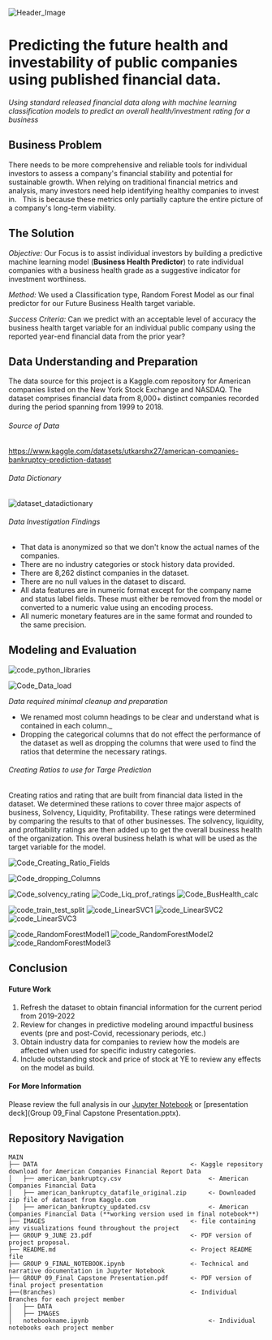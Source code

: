 ![Header_Image](https://github.com/ScottHills-Deloitte/Group09_Feb06_Capstone/assets/125297528/01a5268d-841a-4149-a972-7d5215233da8)
# Predicting the future health and investability of public companies using published financial data.
_Using standard released financial data along with machine learning classification models to predict an overall health/investment rating for a business_

## Business Problem 
There needs to be more comprehensive and reliable tools for individual investors to assess a company's financial stability and potential for sustainable growth. 
When relying on traditional financial metrics and analysis, many investors need help identifying healthy companies to invest in.  
This is because these metrics only partially capture the entire picture of a company's long-term viability.

## The Solution

*Objective:* Our Focus is to assist individual investors by building a predictive machine learning model (**Business Health Predictor**) to rate individual companies with a business health grade as a suggestive indicator for investment worthiness. 

*Method:*
We used a Classification type, Random Forest Model as our final predictor for our Future Business Health target variable.

*Success Criteria:* 
Can we predict with an acceptable level of accuracy the business health target variable for an individual public company using the reported year-end financial data from the prior year?


## Data Understanding and Preparation
The data source for this project is a Kaggle.com repository for American companies listed on the New York Stock Exchange and NASDAQ. The dataset comprises financial data from 8,000+ distinct companies recorded during the period spanning from 1999 to 2018. 

###### Source of Data
https://www.kaggle.com/datasets/utkarshx27/american-companies-bankruptcy-prediction-dataset

###### Data Dictionary
![dataset_datadictionary](https://github.com/ScottHills-Deloitte/Group09_Feb06_Capstone/assets/125297528/8aab8553-551d-4d75-82ec-fab4313a5009)

###### Data Investigation Findings
- That data is anonymized so that we don't know the actual names of the companies.
- There are no industry categories or stock history data provided.
- There are 8,262 distinct companies in the dataset.
- There are no null values in the dataset to discard. 
- All data features are in numeric format except for the company name and status label fields. These must either be removed from the model or converted to a numeric value using an encoding process.
- All numeric monetary features are in the same format and rounded to the same precision.

## Modeling and Evaluation

![code_python_libraries](https://github.com/ScottHills-Deloitte/Group09_Feb06_Capstone/assets/125297528/ca9c8349-29a5-420b-9584-cd051521c542)

![Code_Data_load](https://github.com/ScottHills-Deloitte/Group09_Feb06_Capstone/assets/125297528/011b0eae-f129-431c-8c1a-807c96d91241)

_Data required minimal cleanup and preparation_ 
 - We renamed most column headings to be clear and understand what is contained in each column._
 - Dropping the categorical columns that do not effect the performance of the dataset as well as dropping the columns that were used to find the ratios that determine the necessary ratings.

###### Creating Ratios to use for Targe Prediction
Creating ratios and rating that are built from financial data listed in the dataset. We determined these rations to cover three major aspects of business, Solvency, Liquidity, Profitability. These ratings were determined by comparing the results to that of other businesses. The solvency, liquidity, and profitability ratings are then added up to get the overall business health of the organization. This overal business helath is what will be used as the target variable for the model.

![Code_Creating_Ratio_Fields](https://github.com/ScottHills-Deloitte/Group09_Feb06_Capstone/assets/125297528/cb667a2d-7918-449d-bc60-449f607501bb)

![Code_dropping_Columns](https://github.com/ScottHills-Deloitte/Group09_Feb06_Capstone/assets/125297528/d6d630e8-ca4d-4520-9213-635ebc81ef19)

![Code_solvency_rating](https://github.com/ScottHills-Deloitte/Group09_Feb06_Capstone/assets/125297528/12fa08d5-ac85-4c06-9678-6f5051ba67e8)
![Code_Liq_prof_ratings](https://github.com/ScottHills-Deloitte/Group09_Feb06_Capstone/assets/125297528/c125de9d-d6b8-4fb9-bffb-f96664efae58)
![Code_BusHealth_calc](https://github.com/ScottHills-Deloitte/Group09_Feb06_Capstone/assets/125297528/303e1d8d-791b-4939-a4be-0680a1f63ba9)

![code_train_test_split](https://github.com/ScottHills-Deloitte/Group09_Feb06_Capstone/assets/125297528/774b0108-56f4-4c2c-aa8e-264075b07ee0)
![code_LinearSVC1](https://github.com/ScottHills-Deloitte/Group09_Feb06_Capstone/assets/125297528/88b25b52-0ca3-4f08-a29d-813cd0a35913)
![code_LinearSVC2](https://github.com/ScottHills-Deloitte/Group09_Feb06_Capstone/assets/125297528/d7a1e052-1ef2-4ae1-8a27-acbcbcc319be)
![code_LinearSVC3](https://github.com/ScottHills-Deloitte/Group09_Feb06_Capstone/assets/125297528/39958e06-6d59-438f-9e3e-ba8d60c0b633)

![code_RandomForestModel1](https://github.com/ScottHills-Deloitte/Group09_Feb06_Capstone/assets/125297528/029b139d-fc6a-4f79-b59f-f8c536a3b66e)
![code_RandomForestModel2](https://github.com/ScottHills-Deloitte/Group09_Feb06_Capstone/assets/125297528/90547aad-55d0-429b-a30f-bc291ffcd819)
![code_RandomForestModel3](https://github.com/ScottHills-Deloitte/Group09_Feb06_Capstone/assets/125297528/ab0d7b57-f9e0-4626-b839-c2d67c505280)


## Conclusion 
   
#### Future Work

1. Refresh the dataset to obtain financial information for the current period from 2019-2022
2. Review for changes in predictive modeling around impactful business events (pre and post-Covid, recessionary periods, etc.)
3. Obtain industry data for companies to review how the models are affected when used for specific industry categories.
4. Include outstanding stock and price of stock at YE to review any effects on the model as build.

#### For More Information
Please review the full analysis in our [Jupyter Notebook](MainNotebook.ipynb) or [presentation deck](Group 09_Final Capstone Presentation.pptx).

## Repository Navigation

```
MAIN
├── DATA                                          <- Kaggle repository download for American Companies Financial Report Data
│   ├── american_bankruptcy.csv                        <- American Companies Financial Data
│   ├── american_bankruptcy_datafile_original.zip      <- Downloaded zip file of dataset from Kaggle.com
│   ├── american_bankruptcy_updated.csv                <- American Companies Financial Data (**working version used in final notebook**)
├── IMAGES                                        <- file containing any visualizations found throughout the project
├── GROUP 9_JUNE 23.pdf                           <- PDF version of project proposal. 
├── README.md                                     <- Project README file
├── GROUP 9_FINAL_NOTEBOOK.ipynb                  <- Technical and narrative documentation in Jupyter Notebook
├── GROUP 09_Final Capstone Presentation.pdf      <- PDF version of final project presentation
├──(Branches)                                     <- Individual Branches for each project member
│   ├── DATA
│   ├── IMAGES
│   notebookname.ipynb                                 <- Individual notebooks each project member
```
